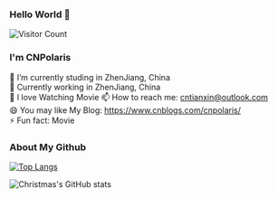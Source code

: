 ### Hello World 👋
![Visitor Count](https://profile-counter.glitch.me/CNPolaris/count.svg)

### I'm CNPolaris 
🔭 I’m currently studing in ZhenJiang, China  
👯 Currently working in ZhenJiang, China  
🤔 I love Watching  Movie
📫 How to reach me: cntianxin@outlook.com   
😄 You may like My Blog: https://www.cnblogs.com/cnpolaris/     
⚡ Fun fact: Movie     

### About My Github
[![Top Langs](https://github-readme-stats.vercel.app/api/top-langs/?username=CNPolaris)](https://github.com/CNPolaris/github-readme-stats)

![Christmas's GitHub stats](https://github-readme-stats.vercel.app/api?username=CNPolaris&show_icons=true&theme=tokyonight)
<!--
**CNPolaris/CNPolaris** is a ✨ _special_ ✨ repository because its `README.md` (this file) appears on your GitHub profile.

Here are some ideas to get you started:

- 🔭 I’m currently working on ...
- 🌱 I’m currently learning ...
- 👯 I’m looking to collaborate on ...
- 🤔 I’m looking for help with ...
- 💬 Ask me about ...
- 📫 How to reach me: ...
- 😄 Pronouns: ...
- ⚡ Fun fact: ...
-->
